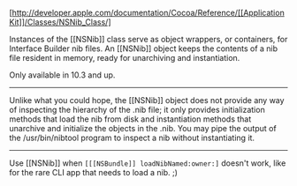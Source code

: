 [http://developer.apple.com/documentation/Cocoa/Reference/[[ApplicationKit]]/Classes/NSNib_Class/]

Instances of the [[NSNib]] class serve as object wrappers, or containers, for Interface Builder nib files. An [[NSNib]] object keeps the contents of a nib file resident in memory, ready for unarchiving and instantiation.

Only available in 10.3 and up.

----

Unlike what you could hope, the [[NSNib]] object does not provide any way of inspecting the hierarchy of the .nib file; it only provides initialization methods that load the nib from disk and instantiation methods that unarchive and initialize the objects in the .nib. You may pipe the output of the /usr/bin/nibtool program to inspect a nib without instantiating it.

----

Use [[NSNib]] when <code>[[[NSBundle]] loadNibNamed:owner:]</code> doesn't work, like for the rare CLI app that needs to load a nib. ;)